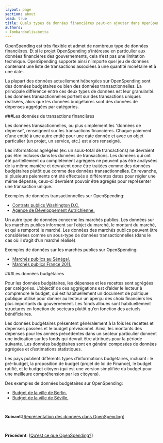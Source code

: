```yaml
---
layout: page
section: about
lead: true
title: Quels types de données financières peut-on ajouter dans OpenSpending?
authors:
- lombardoelisabetta
---
```

OpenSpending est très flexible et admet de nombreux type de données financières. Et si le projet OpenSpending s’intéresse en particulier aux données financières des gouvernements, cela n’est pas une limitation technique. OpenSpending supporte ainsi n’importe quel jeu de données contenant une liste de transactions associées à une quantité monétaire et à une date.

La plupart des données actuellement hébergées sur OpenSpending sont des données budgétaires ou bien des données transactionnelles. La principale différence entre ces deux types de données est leur granularité. Les données transactionnelles portent sur des transactions uniques réalisées, alors que les données budgétaires sont des données de dépenses aggrégées par catégories.

###Les données de transactions financières

Les données transactionnelles, ou plus simplement les “données de dépense”, renseignent sur les transactions financières. Chaque paiement d’une entité à une autre entité pour une date donnée et avec un objet particulier (un projet, un service, etc.) est alors renseigné.

Les informations agrégées (ex: un sous-total de transactions) ne devraient pas être incluses dans les données de transactions. Les données qui ont été partiellement ou complétement agrégées ne peuvent pas être analysées de la même manière et devraient donc être traitées comme des données budgétaires plutôt que comme des données transactionnelles. En revanche, si plusieurs paiements ont été effectués à différentes dates pour régler une même dépense, ceux-ci devraient pouvoir être agrégés pour représenter une transaction unique.

Exemples de données transactionnelles sur OpenSpending:

* [Contrats publics Washington D.C.](http://openspending.org/dc-vendors-contractors/ "Contrats publics Washington D.C.")
* [Agence de Développement Autrichienne.](http://openspending.org/ada/ "Agence de Développement Autrichienne")

Un autre type de données concerne les marchés publics. Les données sur les marchés publics informent sur l’objet du marché, le montant du marché, et qui a remporté le marché. Les données des marchés publics peuvent être considérées comme un sous-type de données transactionnelles (dans le cas où il s’agit d’un marché réalisé).

Exemples de données sur les marchés publics sur OpenSpending:

* [Marchés publics au Sénégal.](http://openspending.org/marches-publics-senegal/views/liste-des-attributaires "Marchés publics au Sénégal")
* [Marchés publics France 2011.](http://openspending.org/marches-publics-france-2011 "Marchés publics France 2011")

###Les données budgétaires

Pour les données budgétaires, les dépenses et les recettes sont agrégées par catégories. L’objectif de ces aggrégations est d’aider le lecteur à comprendre le budget, qui est habituellement un document de politique publique utilisé pour donner au lecteur un aperçu des choix financiers les plus importants du gouvernement. Les fonds alloués sont habituellement structurés en fonction de secteurs plutôt qu’en fonction des actuels bénéficiaires.

Les données budgétaires présentent généralement à la fois les recettes et dépenses passées et le budget prévisionnel. Ainsi, les montants des dépenses pour les années précédentes dans un secteur particulier donnent une indication sur les fonds qui devrait être attribués pour la période suivante. Les données budgétaires sont en général composées de données agrégées et d’estimations statistiques.

Les pays publient différents types d’informations budgétaires, incluant : le pré-budget, la proposition de budget (projet de loi de Finance), le budget ratifié, et le budget citoyen (qui est une version simplifiée du budget pour une meilleure compréhension par les citoyens).

Des exemples de données budgétaires sur OpenSpending:

* [Budget de la ville de Berlin.](http://openspending.org/berlin_de "Budget de la ville de Berlin")
* [Budget de la ville de Séville.](http://openspending.org/seville-budget "Budget de la ville de Séville")

&nbsp;

**Suivant**:[<a href="./representation-des-donnees-dans-openspending/">Représentation des données dans OpenSpending</a>]

&nbsp;

**Précédent**: [<a href="./quest-ce-que-openspending/">Qu’est ce que OpenSpending?</a>]
